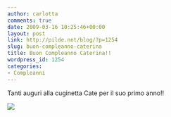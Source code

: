 ```yaml
---
author: carlotta
comments: true
date: 2009-03-16 10:25:46+00:00
layout: post
link: http://pilde.net/blog/?p=1254
slug: buon-compleanno-caterina
title: Buon Compleanno Caterina!!
wordpress_id: 1254
categories:
- Compleanni
---
```


[](http://None)Tanti auguri alla cuginetta Cate per il suo primo anno!!

![](http://pilde.net/blog/wp-content/uploads/2009/03/caterina2.jpg)
